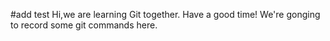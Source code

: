 #add test
Hi,we are learning Git together.
Have a good time!
We're gonging to record some git commands here.
